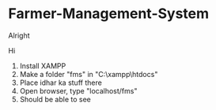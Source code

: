 ﻿# Farmer-Management-System
Alright

Hi
1) Install XAMPP
2) Make a folder "fms" in "C:\xampp\htdocs"
3) Place idhar ka stuff there
4) Open browser, type "localhost/fms"
5) Should be able to see
